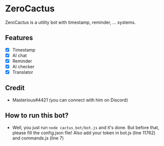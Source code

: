 # ZeroCactus
ZeroCactus is a utility bot with timestamp, reminder, ... systems.

## Features
- [x] Timestamp
- [x] AI chat
- [x] Reminder
- [x] AI checker
- [x] Translator

## Credit
- Masterious#4421 (you can connect with him on Discord)

## How to run this bot?
- Well, you just run `node cactus_bot/bot.js` and it's done. But before that, please fill the config.json file! Also add your token in bot.js (line 11762) and commands.js (line 7)
